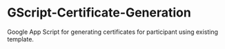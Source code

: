 # GScript-Certificate-Generation
Google App Script for generating certificates for participant using existing template.
